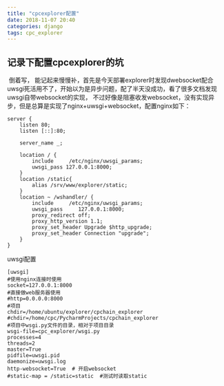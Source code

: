 ```yaml
---
title: "cpcexplorer配置"
date: 2018-11-07 20:40
categories: django
tags: cpc_explorer
---
```


## 记录下配置cpcexplorer的坑

​	倒着写， 能记起来慢慢补，首先是今天部署explorer时发现dwebsocket配合uwsgi死活用不了，开始以为是异步问题，配了半天没成功，看了很多文档发现uwsgi自带websocket的实现， 不过好像是阻塞收发websocket，没有实现异步，但是总算是实现了nginx+uwsgi+websocket，配置nginx如下：

```
server {
    listen 80;
    listen [::]:80;

    server_name _;
    
    location / {
        include     /etc/nginx/uwsgi_params;
        uwsgi_pass 127.0.0.1:8000;
    }
    location /static{
        alias /srv/www/explorer/static;
	}
    location ~ /wshandler/ {		
        include     /etc/nginx/uwsgi_params;
        uwsgi_pass     127.0.0.1:8000;
        proxy_redirect off;
        proxy_http_version 1.1;
        proxy_set_header Upgrade $http_upgrade;
        proxy_set_header Connection "upgrade";
    }
}
```

uwsgi配置

```
[uwsgi]
#使用nginx连接时使用
socket=127.0.0.1:8000
#直接做web服务器使用
#http=0.0.0.0:8000
#项目
chdir=/home/ubuntu/explorer/cpchain_explorer
#chdir=/home/cpc/PycharmProjects/cpchain_explorer
#项目中wsgi.py文件的目录，相对于项目目录
wsgi-file=cpc_explorer/wsgi.py
processes=4
threads=2
master=True
pidfile=uwsgi.pid
daemonize=uwsgi.log
http-websocket=True  # 开启websocket
#static-map = /static=static  #测试时读取static
```

​	